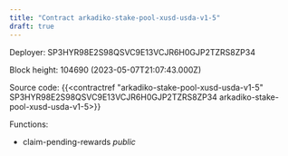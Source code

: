 ```yaml
---
title: "Contract arkadiko-stake-pool-xusd-usda-v1-5"
draft: true
---
```

Deployer: SP3HYR98E2S98QSVC9E13VCJR6H0GJP2TZRS8ZP34


 



Block height: 104690 (2023-05-07T21:07:43.000Z)

Source code: {{<contractref "arkadiko-stake-pool-xusd-usda-v1-5" SP3HYR98E2S98QSVC9E13VCJR6H0GJP2TZRS8ZP34 arkadiko-stake-pool-xusd-usda-v1-5>}}

Functions:

* claim-pending-rewards _public_
